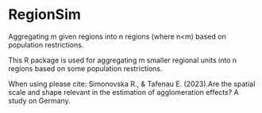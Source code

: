 # RegionSim

Aggregating m given regions into n regions (where n<m) based on population restrictions.

This R package is used for aggregating m smaller regional units into n regions based on some population restrictions.

When using please cite: Simonovska R., & Tafenau E. (2023).Are the spatial scale and shape relevant in the estimation of agglomeration effects? A study on Germany.
